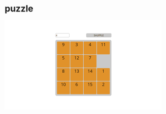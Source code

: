 # puzzle


![Noak Puzzle Gif](https://github.com/noak-1/puzzle/blob/caa4079b9335aa89541e8ef2cd307c5e01f5dbca/n-puzzle.gif)

